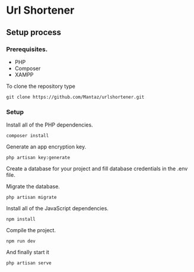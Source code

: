 # Url Shortener

## Setup process

### Prerequisites.
- PHP
- Composer
- XAMPP


To clone the repository type
```
git clone https://github.com/Mantaz/urlshortener.git
```


### Setup
Install all of the PHP dependencies.
```
composer install
```



Generate an app encryption key.
```
php artisan key:generate
```



Create a database for your project and fill database credentials in the .env file.



Migrate the database.
```
php artisan migrate
```



Install all of the JavaScript dependencies.
```
npm install
```



Compile the project.
```
npm run dev
```



And finally start it
```
php artisan serve
```
